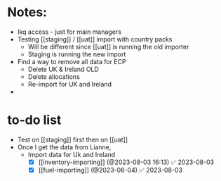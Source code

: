 # Notes:
- lkq access - just for main managers
- Testing [[staging]] / [[uat]] import with country packs
	- Will be different since [[uat]] is running the old importer
	- Staging is running the new import
- Find a way to remove all data for ECP 
	- Delete UK & Ireland OLD
	- Delete allocations
	- Re-import for UK and Ireland
- 
# to-do list
- Test on [[staging]] first then on [[uat]]
- Once I get the data from Lianne,
	- Import data for Uk and Ireland
		- [x] [[inventory-importing]] (@2023-08-03 16:13) ✅ 2023-08-03
		- [x] [[fuel-importing]] (@2023-08-04) ✅ 2023-08-03
